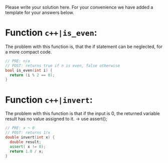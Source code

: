 Please write your solution here.
For your convenience we have added a template for your answers below.

# Function  `c++|is_even`:

The problem with this function is, that the if statement can be neglected, for a more compact code.

```c++
// PRE: n/a
// POST: returns true if n is even, false otherwise
bool is_even(int i) {
  return (i % 2 == 0);
}
```

# Function `c++|invert`:

The problem with this function is that if the input is 0, the returned variable result has no value assigned to it. -> use assert();

```c++
// PRE: x ¬ 0
// POST: returns 1/x
double invert(int x) {
  double result;
  assert( x != 0);
  return 1.0 / x;
}
```